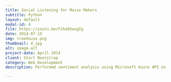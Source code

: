 ```yaml
---
title: Social Listening for Movie Makers
subtitle: Python
layout: default
modal-id: 4
file: https://youtu.be/F1ha93augIg
date: 2014-07-15
img: treehouse.png
thumbnail: 4.jpg
alt: image-alt
project-date: April 2014
client: Start Bootstrap
category: Web Development
description: Performed sentiment analysis using Microsoft Azure API on YouTube trailer comments for the top 100 movies of 2017 scraped from IMDB, which is then used to predict the sales of a particular movie. The keyword analysis can be utilized to target the marketing campaign for the movie 

---
```

